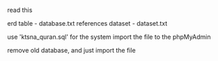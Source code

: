 read this

erd table - database.txt
references dataset - dataset.txt

use 'ktsna_quran.sql' for the system
import the file to the phpMyAdmin

remove old database, and just import the file
